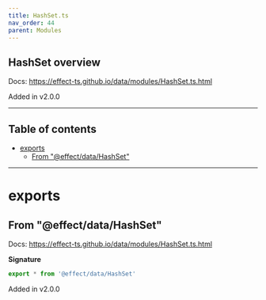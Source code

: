 ```yaml
---
title: HashSet.ts
nav_order: 44
parent: Modules
---
```


## HashSet overview

Docs: https://effect-ts.github.io/data/modules/HashSet.ts.html

Added in v2.0.0

---

<h2 class="text-delta">Table of contents</h2>

- [exports](#exports)
  - [From "@effect/data/HashSet"](#from-effectdatahashset)

---

# exports

## From "@effect/data/HashSet"

Docs: https://effect-ts.github.io/data/modules/HashSet.ts.html

**Signature**

```ts
export * from '@effect/data/HashSet'
```

Added in v2.0.0
